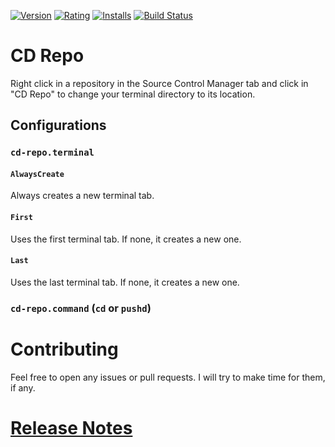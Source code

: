 [![Version](https://vsmarketplacebadge.apphb.com/version-short/logerfo.cd-repo.svg)](https://marketplace.visualstudio.com/items?itemName=logerfo.cd-repo)
[![Rating](https://vsmarketplacebadge.apphb.com/rating-short/logerfo.cd-repo.svg)](https://marketplace.visualstudio.com/items?itemName=logerfo.cd-repo)
[![Installs](https://vsmarketplacebadge.apphb.com/installs/logerfo.cd-repo.svg)](https://marketplace.visualstudio.com/items?itemName=logerfo.cd-repo)
[![Build Status](https://travis-ci.org/Logerfo/cd-repo.svg?branch=master)](https://travis-ci.org/Logerfo/cd-repo)

# CD Repo

Right click in a repository in the Source Control Manager tab and click in "CD Repo" to change your terminal directory to its location.

## Configurations
### `cd-repo.terminal`
#### `AlwaysCreate`
Always creates a new terminal tab.

#### `First`
Uses the first terminal tab. If none, it creates a new one.

#### `Last`
Uses the last terminal tab. If none, it creates a new one.

### `cd-repo.command` (`cd` or `pushd`)

# Contributing

Feel free to open any issues or pull requests. I will try to make time for them, if any.

# [Release Notes](CHANGELOG.md)